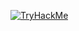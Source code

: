 <a href="https://tryhackme.com/p/Bl0star"><img src="https://tryhackme-badges.s3.amazonaws.com/Bl0star.png" alt="TryHackMe"></a>
